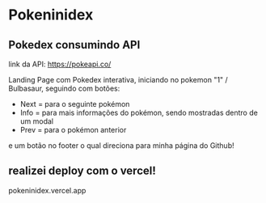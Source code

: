 # Pokeninidex

## Pokedex consumindo API 

link da API: https://pokeapi.co/

Landing Page com Pokedex interativa, iniciando no pokemon "1" / Bulbasaur, seguindo com botões:

* Next = para o seguinte pokémon
* Info = para mais informações do pokémon, sendo mostradas dentro de um modal
* Prev = para o pokémon anterior

e um botão no footer o qual direciona para minha página do Github!

## realizei deploy com o vercel!
pokeninidex.vercel.app
